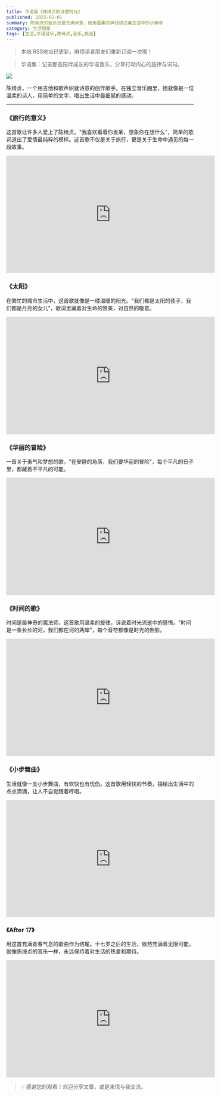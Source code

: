 ```yaml
---
title: 华语集《陈绮贞的诗意时光》
published: 2025-02-01
summary: 陈绮贞的音乐总是充满诗意，她用温柔的声线讲述着生活中的小确幸
category: 生活随笔
tags: [生活,华语音乐,陈绮贞,音乐,民谣]
---
```


> 本站 RSS地址已更新，麻烦读者朋友们重新订阅一次喔！

> 华语集：记录那些陪伴成长的华语音乐，分享打动内心的旋律与词句。

![](https://blog-1259751088.cos.ap-shanghai.myqcloud.com/2025-02-03-12-12-01.png?imageSlim)

陈绮贞，一个用吉他和歌声织就诗意的创作歌手。在独立音乐圈里，她就像是一位温柔的诗人，用简单的文字，唱出生活中最细腻的感动。

---

### 《旅行的意义》

这首歌让许多人爱上了陈绮贞。"我喜欢看着你发呆，想象你在想什么"，简单的歌词道出了爱情最纯粹的模样。这首歌不仅是关于旅行，更是关于生命中遇见的每一段故事。

<iframe width="560" height="315" src="https://www.youtube.com/embed/jR74DTy0wTY?si=Q0aTJ_oebUAF_Hih" title="YouTube video player" frameborder="0" allow="accelerometer; autoplay; clipboard-write; encrypted-media; gyroscope; picture-in-picture; web-share" referrerpolicy="strict-origin-when-cross-origin" allowfullscreen></iframe>

### 《太阳》

在繁忙的城市生活中，这首歌就像是一缕温暖的阳光。"我们都是太阳的孩子，我们都是月亮的女儿"，歌词里藏着对生命的赞美，对自然的敬意。

<iframe width="560" height="315" src="https://www.youtube.com/embed/E9Ne1jVFiEY?si=JFoeFCaR120HbuOX" title="YouTube video player" frameborder="0" allow="accelerometer; autoplay; clipboard-write; encrypted-media; gyroscope; picture-in-picture; web-share" referrerpolicy="strict-origin-when-cross-origin" allowfullscreen></iframe>

### 《华丽的冒险》

一首关于勇气和梦想的歌。"在安静的角落，我们要华丽的冒险"，每个平凡的日子里，都藏着不平凡的可能。

<iframe width="560" height="315" src="https://www.youtube.com/embed/R12xOa5n9yo?si=HNJVr3f-lu0th2Jr" title="YouTube video player" frameborder="0" allow="accelerometer; autoplay; clipboard-write; encrypted-media; gyroscope; picture-in-picture; web-share" referrerpolicy="strict-origin-when-cross-origin" allowfullscreen></iframe>

### 《时间的歌》

时间是最神奇的魔法师，这首歌用温柔的旋律，诉说着时光流逝中的感悟。"时间是一条长长的河，我们都在河的两岸"，每个音符都像是时光的倒影。

<iframe width="560" height="315" src="https://www.youtube.com/embed/Ll9e-ZoyTws?si=oKKYMW7UlITIwUdn" title="YouTube video player" frameborder="0" allow="accelerometer; autoplay; clipboard-write; encrypted-media; gyroscope; picture-in-picture; web-share" referrerpolicy="strict-origin-when-cross-origin" allowfullscreen></iframe>

### 《小步舞曲》

生活就像一支小步舞曲，有欢快也有忧伤。这首歌用轻快的节奏，描绘出生活中的点点滴滴，让人不自觉跟着哼唱。

<iframe width="560" height="315" src="https://www.youtube.com/embed/1iujiTGBeaw?si=pzI-P2_YS6cVO_H-" title="YouTube video player" frameborder="0" allow="accelerometer; autoplay; clipboard-write; encrypted-media; gyroscope; picture-in-picture; web-share" referrerpolicy="strict-origin-when-cross-origin" allowfullscreen></iframe>

### 《After 17》

用这首充满青春气息的歌曲作为结尾。十七岁之后的生活，依然充满着无限可能，就像陈绮贞的音乐一样，永远保持着对生活的热爱和期待。

<iframe width="560" height="315" src="https://www.youtube.com/embed/s-6bZX1OUj8?si=8MN0PfsLq6CjPFAT" title="YouTube video player" frameborder="0" allow="accelerometer; autoplay; clipboard-write; encrypted-media; gyroscope; picture-in-picture; web-share" referrerpolicy="strict-origin-when-cross-origin" allowfullscreen></iframe>

> 💡 感谢您的观看！欢迎分享文章，或是来信与我交流。